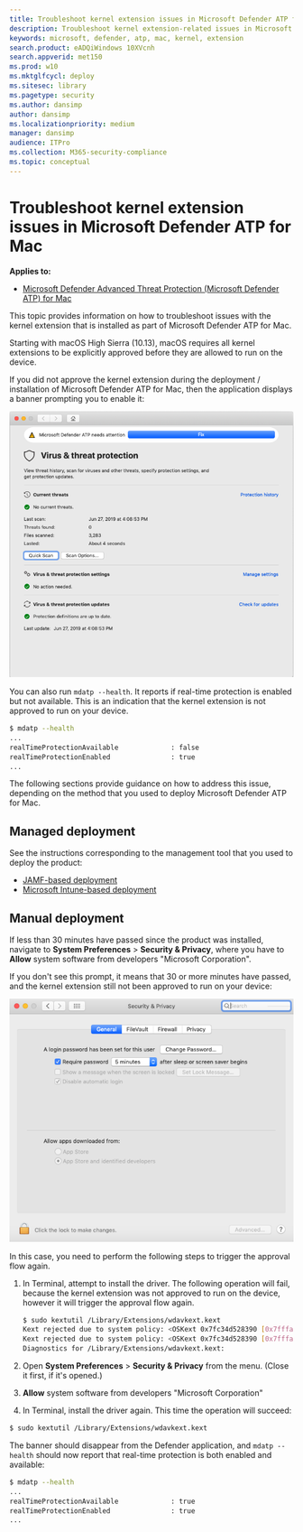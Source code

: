 ```yaml
---
title: Troubleshoot kernel extension issues in Microsoft Defender ATP for Mac
description: Troubleshoot kernel extension-related issues in Microsoft Defender ATP for Mac.
keywords: microsoft, defender, atp, mac, kernel, extension
search.product: eADQiWindows 10XVcnh
search.appverid: met150
ms.prod: w10
ms.mktglfcycl: deploy
ms.sitesec: library
ms.pagetype: security
ms.author: dansimp
author: dansimp
ms.localizationpriority: medium
manager: dansimp
audience: ITPro
ms.collection: M365-security-compliance 
ms.topic: conceptual
---
```


# Troubleshoot kernel extension issues in Microsoft Defender ATP for Mac

**Applies to:**

- [Microsoft Defender Advanced Threat Protection (Microsoft Defender ATP) for Mac](microsoft-defender-atp-mac.md)

This topic provides information on how to troubleshoot issues with the kernel extension that is installed as part of Microsoft Defender ATP for Mac.

Starting with macOS High Sierra (10.13), macOS requires all kernel extensions to be explicitly approved before they are allowed to run on the device.

If you did not approve the kernel extension during the deployment / installation of Microsoft Defender ATP for Mac, then the application displays a banner prompting you to enable it:

   ![RTP disabled screenshot](../microsoft-defender-antivirus/images/MDATP-32-Main-App-Fix.png)

You can also run ```mdatp --health```. It reports if real-time protection is enabled but not available. This is an indication that the kernel extension is not approved to run on your device.

```bash
$ mdatp --health
...
realTimeProtectionAvailable             : false
realTimeProtectionEnabled               : true
...
```

The following sections provide guidance on how to address this issue, depending on the method that you used to deploy Microsoft Defender ATP for Mac.

## Managed deployment

See the instructions corresponding to the management tool that you used to deploy the product:

- [JAMF-based deployment](mac-install-with-jamf.md#configuration-profile)
- [Microsoft Intune-based deployment](mac-install-with-intune.md#create-system-configuration-profiles)

## Manual deployment

If less than 30 minutes have passed since the product was installed, navigate to **System Preferences** > **Security & Privacy**, where you have to **Allow** system software from developers "Microsoft Corporation".

If you don't see this prompt, it means that 30 or more minutes have passed, and the kernel extension still not been approved to run on your device:

![Security and privacy window after prompt expired screenshot](../microsoft-defender-antivirus/images/MDATP-33-SecurityPrivacySettings-NoPrompt.png)

In this case, you need to perform the following steps to trigger the approval flow again.

1. In Terminal, attempt to install the driver. The following operation will fail, because the kernel extension was not approved to run on the device, however it will trigger the approval flow again.

    ```bash
    $ sudo kextutil /Library/Extensions/wdavkext.kext
    Kext rejected due to system policy: <OSKext 0x7fc34d528390 [0x7fffa74aa8e0]> { URL = "file:///Library/StagedExtensions/Library/Extensions/wdavkext.kext/", ID = "com.microsoft.wdavkext" }
    Kext rejected due to system policy: <OSKext 0x7fc34d528390 [0x7fffa74aa8e0]> { URL = "file:///Library/StagedExtensions/Library/Extensions/wdavkext.kext/", ID = "com.microsoft.wdavkext" }
    Diagnostics for /Library/Extensions/wdavkext.kext:
    ```

2. Open **System Preferences** > **Security & Privacy** from the menu. (Close it first, if it's opened.)

3. **Allow** system software from developers "Microsoft Corporation"

4. In Terminal, install the driver again. This time the operation will succeed:

```bash
$ sudo kextutil /Library/Extensions/wdavkext.kext
```

The banner should disappear from the Defender application, and ```mdatp --health``` should now report that real-time protection is both enabled and available:

```bash
$ mdatp --health
...
realTimeProtectionAvailable             : true
realTimeProtectionEnabled               : true
...
```